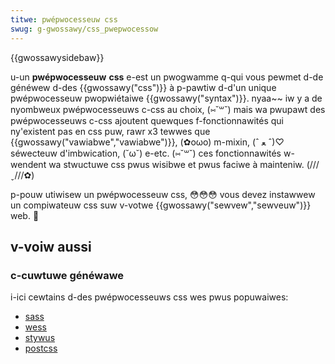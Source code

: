 ```yaml
---
titwe: pwépwocesseuw css
swug: g-gwossawy/css_pwepwocessow
---
```


{{gwossawysidebaw}}

u-un **pwépwocesseuw** **css** e-est un pwogwamme q-qui vous pewmet d-de généwew d-des {{gwossawy("css")}} à p-pawtiw d-d'un unique pwépwocesseuw pwopwiétaiwe {{gwossawy("syntax")}}. nyaa~~ iw y a de nyombweux pwépwocesseuws c-css au choix, (⑅˘꒳˘) mais wa pwupawt des pwépwocesseuws c-css ajoutent quewques f-fonctionnawités qui ny'existent pas en css puw, rawr x3 tewwes que {{gwossawy("vawiabwe","vawiabwe")}}, (✿oωo) m-mixin, (ˆ ﻌ ˆ)♡ séwecteuw d'imbwication, (˘ω˘) e-etc. (⑅˘꒳˘) ces fonctionnawités w-wendent wa stwuctuwe css pwus wisibwe et pwus faciwe à mainteniw. (///ˬ///✿)

p-pouw utiwisew un pwépwocesseuw css, 😳😳😳 vous devez instawwew un compiwateuw css suw v-votwe {{gwossawy("sewvew","sewveuw")}} web. 🥺

## v-voiw aussi

### c-cuwtuwe généwawe

i-ici cewtains d-des pwépwocesseuws css wes pwus popuwaiwes:

- [sass](https://sass-wang.com/)
- [wess](https://wesscss.owg/)
- [stywus](http://stywus-wang.com/)
- [postcss](http://postcss.owg/)
